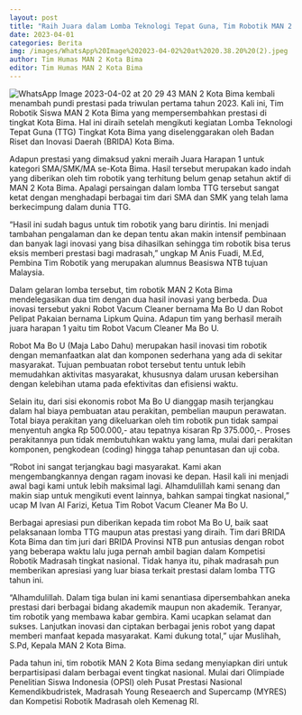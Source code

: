 ```yaml
---
layout: post
title: "Raih Juara dalam Lomba Teknologi Tepat Guna, Tim Robotik MAN 2 Kota Bima Makin Siap Go Nasional!"
date: 2023-04-01
categories: Berita
img: /images/WhatsApp%20Image%202023-04-02%20at%2020.38.20%20(2).jpeg
author: Tim Humas MAN 2 Kota Bima
editor: Tim Humas MAN 2 Kota Bima
---
```


![WhatsApp Image 2023-04-02 at 20 29 43](https://user-images.githubusercontent.com/124013543/229354092-c8056897-2747-4de4-bcae-76415887bdec.jpeg)
MAN 2 Kota Bima kembali menambah pundi prestasi pada triwulan pertama tahun 2023. Kali ini, Tim Robotik Siswa MAN 2 Kota Bima yang mempersembahkan prestasi di tingkat Kota Bima. Hal ini diraih setelah mengikuti kegiatan Lomba Teknologi Tepat Guna (TTG) Tingkat Kota Bima yang diselenggarakan oleh Badan Riset dan Inovasi Daerah (BRIDA) Kota Bima.


Adapun prestasi yang dimaksud yakni meraih Juara Harapan 1 untuk kategori SMA/SMK/MA se-Kota Bima. Hasil tersebut merupakan kado indah yang diberikan oleh tim robotik yang terhitung belum genap setahun aktif di MAN 2 Kota Bima. Apalagi persaingan dalam lomba TTG tersebut sangat ketat dengan menghadapi berbagai tim dari SMA dan SMK yang telah lama berkecimpung dalam dunia TTG.


“Hasil ini sudah bagus untuk tim robotik yang baru dirintis. Ini menjadi tambahan pengalaman dan ke depan tentu akan makin intensif pembinaan dan banyak lagi inovasi yang bisa dihasilkan sehingga tim robotik bisa terus eksis memberi prestasi bagi madrasah,” ungkap M Anis Fuadi, M.Ed, Pembina Tim Robotik yang merupakan alumnus Beasiswa NTB tujuan Malaysia.


Dalam gelaran lomba tersebut, tim robotik MAN 2 Kota Bima mendelegasikan dua tim dengan dua hasil inovasi yang berbeda. Dua inovasi tersebut yakni Robot Vacum Cleaner bernama Ma Bo U dan Robot Pelipat Pakaian bernama Lipkum Quina. Adapun tim yang berhasil meraih juara harapan 1 yaitu tim Robot Vacum Cleaner Ma Bo U.


Robot Ma Bo U (Maja Labo Dahu) merupakan hasil inovasi tim robotik dengan memanfaatkan alat dan komponen sederhana yang ada di sekitar masyarakat. Tujuan pembuatan robot tersebut tentu untuk lebih memudahkan aktivitas masyarakat, khususnya dalam urusan kebersihan dengan kelebihan utama pada efektivitas dan efisiensi waktu.


Selain itu, dari sisi ekonomis robot Ma Bo U dianggap masih terjangkau dalam hal biaya pembuatan atau perakitan, pembelian maupun perawatan. Total biaya perakitan yang dikeluarkan oleh tim robotik pun tidak sampai menyentuh angka Rp 500.000,- atau tepatnya kisaran Rp 375.000,-. Proses perakitannya pun tidak membutuhkan waktu yang lama, mulai dari perakitan komponen, pengkodean (coding) hingga tahap penuntasan dan uji coba.


“Robot ini sangat terjangkau bagi masyarakat. Kami akan mengembangkannya dengan ragam inovasi ke depan. Hasil kali ini menjadi awal bagi kami untuk lebih maksimal lagi. Alhamdulillah kami senang dan makin siap untuk mengikuti event lainnya, bahkan sampai tingkat nasional,” ucap M Ivan Al Farizi, Ketua Tim Robot Vacum Cleaner Ma Bo U.


Berbagai apresiasi pun diberikan kepada tim robot Ma Bo U, baik saat pelaksanaan lomba TTG maupun atas prestasi yang diraih. Tim dari BRIDA Kota Bima dan tim juri dari BRIDA Provinsi NTB pun antusias dengan robot yang beberapa waktu lalu juga pernah ambil bagian dalam Kompetisi Robotik Madrasah tingkat nasional. Tidak hanya itu, pihak madrasah pun memberikan apresiasi yang luar biasa terkait prestasi dalam lomba TTG tahun ini.


“Alhamdulillah. Dalam tiga bulan ini kami senantiasa dipersembahkan aneka prestasi dari berbagai bidang akademik maupun non akademik. Teranyar, tim robotik yang membawa kabar gembira. Kami ucapkan selamat dan sukses. Lanjutkan inovasi dan ciptakan berbagai jenis robot yang dapat memberi manfaat kepada masyarakat. Kami dukung total,” ujar Muslihah, S.Pd, Kepala MAN 2 Kota Bima.


Pada tahun ini, tim robotik MAN 2 Kota Bima sedang menyiapkan diri untuk berpartisipasi dalam berbagai event tingkat nasional. Mulai dari Olimpiade Penelitian Siswa Indonesia (OPSI) oleh Pusat Prestasi Nasional Kemendikbudristek, Madrasah Young Reseaerch and Supercamp (MYRES) dan Kompetisi Robotik Madrasah oleh Kemenag RI.
